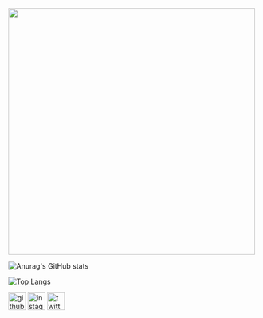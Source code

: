 <img src="https://github.com/joaorespeitabarbosa/joaorespeitabarbosa/blob/main/matrix.gif?raw=true" width="495" />

![Anurag's GitHub stats](https://github-readme-stats.vercel.app/api?username=joaorespeitabarbosa&count_private=true&show_icons=true&theme=merko)

[![Top Langs](https://github-readme-stats.vercel.app/api/top-langs/?username=joaorespeitabarbosa&theme=merko&layout=compact)](https://github.com/anuraghazra/github-readme-stats)

[<img src='https://cdn.jsdelivr.net/npm/simple-icons@3.0.1/icons/github.svg' alt='github' height='35'>](https://github.com/joaorespeitabarbosa)  [<img
src='https://cdn.jsdelivr.net/npm/simple-icons@3.0.1/icons/instagram.svg' alt='instagram' height='35'>](https://www.instagram.com/respeita_barbosa/)  [<img src='https://cdn.jsdelivr.net/npm/simple-icons@3.0.1/icons/twitter.svg' alt='twitter' height='35'>](https://twitter.com/Barbosa_Dji)  
